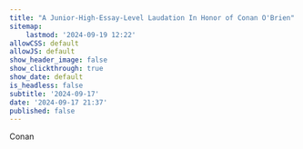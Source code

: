 ```yaml
---
title: "A Junior-High-Essay-Level Laudation In Honor of Conan O'Brien"
sitemap:
    lastmod: '2024-09-19 12:22'
allowCSS: default
allowJS: default
show_header_image: false
show_clickthrough: true
show_date: default
is_headless: false
subtitle: '2024-09-17'
date: '2024-09-17 21:37'
published: false
---
```


Conan

